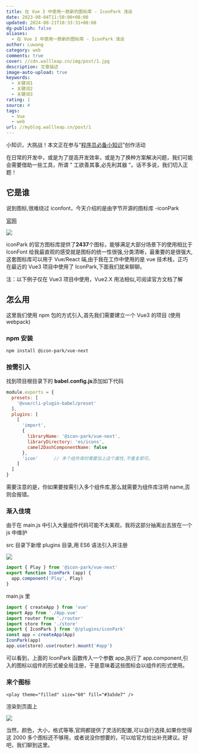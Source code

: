 ```yaml
---
title: 在 Vue 3 中使用一款新的图标库 - IconPark 浅谈
date: 2023-08-04T11:50:00+08:00
updated: 2024-08-21T10:33:31+08:00
dg-publish: false
aliases:
  - 在 Vue 3 中使用一款新的图标库 - IconPark 浅谈
author: Luwang
category: web
comments: true
cover: //cdn.wallleap.cn/img/post/1.jpg
description: 文章描述
image-auto-upload: true
keywords:
  - 关键词1
  - 关键词2
  - 关键词3
rating: 1
source: #
tags:
  - Vue
  - web
url: //myblog.wallleap.cn/post/1
---
```


小知识，大挑战！本文正在参与“[程序员必备小知识](https://juejin.cn/post/7008476801634680869 "https://juejin.cn/post/7008476801634680869")”创作活动

在日常的开发中，或是为了提高开发效率，或是为了换种方案解决问题，我们可能会需要借助一些工具，所谓 " 工欲善其事,必先利其器 "。话不多说，我们切入正题！

## 它是谁

说到图标,很难绕过 iconfont，今天介绍的是由字节开源的图标库 -iconPark

[官网](https://link.juejin.cn/?target=https%3A%2F%2Ficonpark.oceanengine.com%2Fhome "https://iconpark.oceanengine.com/home")

![](https://cdn.wallleap.cn/img/pic/illustration/202308041151195.png)

iconPark 的官方图标库提供了**2437**个图标，能够满足大部分场景下的使用相比于 IconFont 给我最直观的感受就是图标的统一性很强,分类清晰，最重要的是很强大,这套图标库可以用于 Vue/React 端,由于我在工作中使用的是 vue 技术桟，正巧在最近的 Vue3 项目中使用了 IconPark,下面我们就来聊聊。

注：以下例子仅在 Vue3 项目中使用，Vue2.X 用法相似,可阅读官方文档了解

## 怎么用

这里我们使用 npm 包的方式引入,首先我们需要建立一个 Vue3 的项目 (使用 webpack)

### npm 安装

```sh
npm install @icon-park/vue-next
```

### 按需引入

找到项目根目录下的 **babel.config.js**添加如下代码

```js
module.exports = {
  presets: [
    '@vue/cli-plugin-babel/preset'
  ],
  plugins: [
    [
      'import',
      {
        libraryName: '@icon-park/vue-next',
        libraryDirectory: 'es/icons',
        camel2DashComponentName: false
      },
      'icon'      // 多个组件库时需要加上这个属性,不重复即可。
    ]
  ]
}

```

需要注意的是，你如果要按需引入多个组件库,那么就需要为组件库注明 name,否则会报错。

### 渐入佳境

由于在 main.js 中引入大量组件代码可能不太美观，我将这部分抽离出去放在一个 js 中维护

src 目录下新增 plugins 目录,用 ES6 语法引入并注册

![](https://cdn.wallleap.cn/img/pic/illustration/202308041151196.png)

```js
import { Play } from '@icon-park/vue-next'
export function IconPark (app) {
  app.component('Play', Play)
}
```

main.js 里

```js
import { createApp } from 'vue'
import App from './App.vue'
import router from './router'
import store from './store'
import { IconPark } from '@/plugins/iconPark'
const app = createApp(App)
IconPark(app)
app.use(store).use(router).mount('#app')

```

可以看到，上面的 IconPark 函数传入一个参数 app,执行了 app.component,引入的图标以组件的形式被全局注册，于是意味着这些图标会以组件的形式使用。

### 来个图标

```vue
<play theme="filled" size="60" fill="#3a5de7" />
```

渲染到页面上

![](https://cdn.wallleap.cn/img/pic/illustration/202308041151197.png)

当然，颜色，大小，格式等等,官网都提供了灵活的配置,可以自行选择,如果你觉得这 2000 多个图标还不够用，或者说没你想要的，可以给官方给出补充建议。好吧，我们聊到这里。
